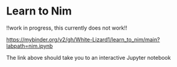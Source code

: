# Learn to Nim

!!work in progress, this currently does not work!!

https://mybinder.org/v2/gh/White-Lizard1/learn_to_nim/main?labpath=nim.ipynb

The link above should take you to an interactive Jupyter notebook 
